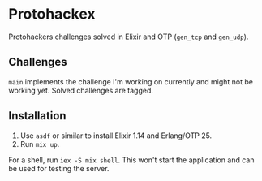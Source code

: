# Protohackex

Protohackers challenges solved in Elixir and OTP (`gen_tcp` and `gen_udp`).

## Challenges

`main` implements the challenge I'm working on currently and might not be working yet.
Solved challenges are tagged.

## Installation

1. Use `asdf` or similar to install Elixir 1.14 and Erlang/OTP 25.
2. Run `mix up`.

For a shell, run `iex -S mix shell`. This won't start the application and can be used for testing the server.
